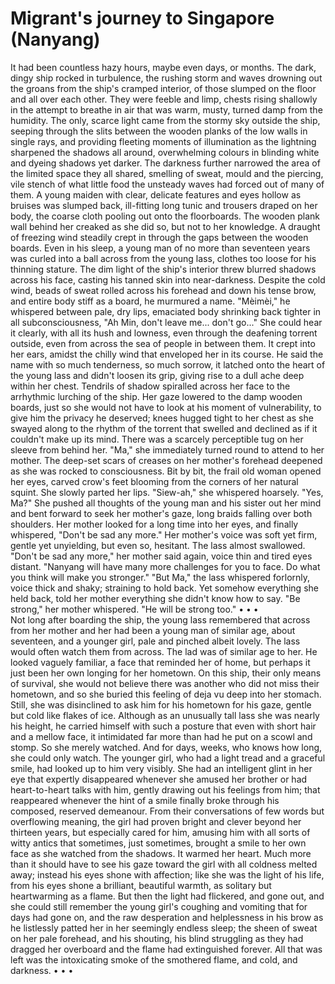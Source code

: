 # Migrant's journey to Singapore (Nanyang) 
 It had been countless hazy hours, maybe even days, or months. The dark, dingy ship rocked in turbulence, the rushing storm and waves drowning out the groans from the ship's cramped interior, of those slumped on the floor and all over each other. They were feeble and limp, chests rising shallowly in the attempt to breathe in air that was warm, musty, turned damp from the humidity. The only, scarce light came from the stormy sky outside the ship, seeping through the slits between the wooden planks of the low walls in single rays, and providing fleeting moments of illumination as the lightning sharpened the shadows all around, overwhelming colours in blinding white and dyeing shadows yet darker. The darkness further narrowed the area of the limited space they all shared, smelling of sweat, mould and the piercing, vile stench of what little food the unsteady waves had forced out of many of them. 
 A young maiden with clear, delicate features and eyes hollow as bruises was slumped back, ill-fitting long tunic and trousers draped on her body, the coarse cloth pooling out onto the floorboards. The wooden plank wall behind her creaked as she did so, but not to her knowledge.
 A draught of freezing wind steadily crept in through the gaps between the wooden boards. Even in his sleep, a young man of no more than seventeen years was curled into a ball across from the young lass, clothes too loose for his thinning stature. The dim light of the ship's interior threw blurred shadows across his face, casting his tanned skin into near-darkness. Despite the cold wind, beads of sweat rolled across his forehead and down his tense brow, and entire body stiff as a board, he murmured a name. 
 "Mèimèi," he whispered between pale, dry lips, emaciated body shrinking back tighter in all subconsciousness, "Ah Min, don't leave me... don't go..." 
 She could hear it clearly, with all its hush and lowness, even through the deafening torrent outside, even from across the sea of people in between them. It crept into her ears, amidst the chilly wind that enveloped her in its course.
 He said the name with so much tenderness, so much sorrow, it latched onto the heart of the young lass and didn't loosen its grip, giving rise to a dull ache deep within her chest. Tendrils of shadow spiralled across her face to the arrhythmic lurching of the ship. Her gaze lowered to the damp wooden boards, just so she would not have to look at his moment of vulnerability, to give him the privacy he deserved; knees hugged tight to her chest as she swayed along to the rhythm of the torrent that swelled and declined as if it couldn't make up its mind. 
 There was a scarcely perceptible tug on her sleeve from behind her. "Ma," she immediately turned round to attend to her mother. The deep-set scars of creases on her mother's forehead deepened as she was rocked to consciousness. Bit by bit, the frail old woman opened her eyes, carved crow's feet blooming from the corners of her natural squint. She slowly parted her lips. "Siew-ah," she whispered hoarsely. 
 "Yes, Ma?" She pushed all thoughts of the young man and his sister out her mind and bent forward to seek her mother's gaze, long braids falling over both shoulders. 
 Her mother looked for a long time into her eyes, and finally whispered, "Don't be sad any more." 
 Her mother's voice was soft yet firm, gentle yet unyielding, but even so, hesitant. The lass almost swallowed. 
 "Don't be sad any more," her mother said again, voice thin and tired eyes distant. "Nanyang will have many more challenges for you to face. Do what you think will make you stronger." 
 "But Ma," the lass whispered forlornly, voice thick and shaky; straining to hold back. Yet somehow everything she held back, told her mother everything she didn't know how to say. 
 "Be strong," her mother whispered. "He will be strong too." 
  •  •  •  
  Not long after boarding the ship, the young lass remembered that across from her mother and her had been a young man of similar age, about seventeen, and a younger girl, pale and pinched albeit lovely. The lass would often watch them from across. 
  The lad was of similar age to her. He looked vaguely familiar, a face that reminded her of home, but perhaps it just been her own longing for her hometown. On this ship, their only means of survival, she would not believe there was another who did not miss their hometown, and so she buried this feeling of deja vu deep into her stomach. 
  Still, she was disinclined to ask him for his hometown for his gaze, gentle but cold like flakes of ice. Although as an unusually tall lass she was nearly his height, he carried himself with such a posture that even with short hair and a mellow face, it intimidated far more than had he put on a scowl and stomp. 
  So she merely watched. And for days, weeks, who knows how long, she could only watch. 
 The younger girl, who had a light tread and a graceful smile, had looked up to him very visibly. She had an intelligent glint in her eye that expertly disappeared whenever she amused her brother or had heart-to-heart talks with him, gently drawing out his feelings from him; that reappeared whenever the hint of a smile finally broke through his composed, reserved demeanour. From their conversations of few words but overflowing meaning, the girl had proven bright and clever beyond her thirteen years, but especially cared for him, amusing him with all sorts of witty antics that sometimes, just sometimes, brought a smile to her own face as she watched from the shadows. 
 It warmed her heart. Much more than it should have to see his gaze toward the girl with all coldness melted away; instead his eyes shone with affection; like she was the light of his life, from his eyes shone a brilliant, beautiful warmth, as solitary but heartwarming as a flame. 
 But then the light had flickered, and gone out, and she could still remember the young girl's coughing and vomiting that for days had gone on, and the raw desperation and helplessness in his brow as he listlessly patted her in her seemingly endless sleep; the sheen of sweat on her pale forehead, and his shouting, his blind struggling as they had dragged her overboard and the flame had extinguished forever. All that was left was the intoxicating smoke of the smothered flame, and cold, and darkness. 
  •  •  • 
 
